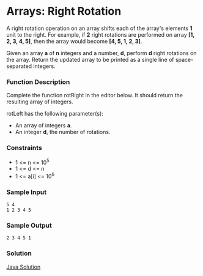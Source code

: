 # Arrays: Right Rotation

A right rotation operation on an array shifts each of the array's elements **1** unit to the right. For example, if **2** right rotations are performed on array **[1, 2, 3, 4, 5]**, then the array would become **[4, 5, 1, 2, 3]**.

Given an array **a** of **n** integers and a number, **d**, perform **d** right rotations on the array. Return the updated array to be printed as a single line of space-separated integers.

### Function Description

Complete the function rotRight in the editor below. It should return the resulting array of integers.

rotLeft has the following parameter(s):
 + An array of integers **a**.
 + An integer **d**, the number of rotations.

### Constraints

 + 1 <= n <= 10<sup>5</sup>
 + 1 <= d <= n
 + 1 <= a[i] <= 10<sup>6</sup>

### Sample Input

```
5 4
1 2 3 4 5
```

### Sample Output

```
2 3 4 5 1
```

### Solution

[Java Solution](https://github.com/ashwindmk/HackerRank-Solutions/blob/master/arrays/right_rotation/java/RightRotation.java)
